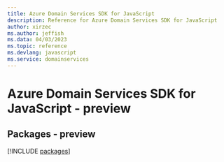 ```yaml
---
title: Azure Domain Services SDK for JavaScript
description: Reference for Azure Domain Services SDK for JavaScript
author: xirzec
ms.author: jeffish
ms.data: 04/03/2023
ms.topic: reference
ms.devlang: javascript
ms.service: domainservices
---
```

# Azure Domain Services SDK for JavaScript - preview
## Packages - preview
[!INCLUDE [packages](domain-services-index.md)]